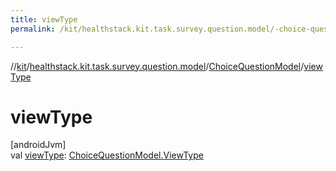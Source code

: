 ```yaml
---
title: viewType
permalink: /kit/healthstack.kit.task.survey.question.model/-choice-question-model/view-type.html

---
```

//[kit](../../../index.html)/[healthstack.kit.task.survey.question.model](../index.html)/[ChoiceQuestionModel](index.html)/[viewType](view-type.html)



# viewType



[androidJvm]\
val [viewType](view-type.html): [ChoiceQuestionModel.ViewType](-view-type/index.html)




